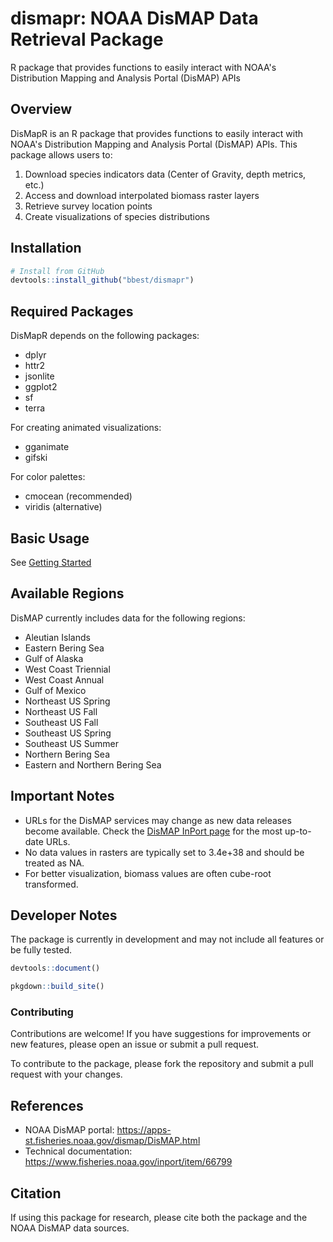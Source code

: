 # dismapr: NOAA DisMAP Data Retrieval Package
R package that provides functions to easily interact with NOAA's Distribution Mapping and Analysis Portal (DisMAP) APIs

## Overview

DisMapR is an R package that provides functions to easily interact with NOAA's Distribution Mapping and Analysis Portal (DisMAP) APIs. This package allows users to:

1. Download species indicators data (Center of Gravity, depth metrics, etc.)
2. Access and download interpolated biomass raster layers
3. Retrieve survey location points
4. Create visualizations of species distributions

## Installation

```r
# Install from GitHub
devtools::install_github("bbest/dismapr")
```

## Required Packages

DisMapR depends on the following packages:

- dplyr
- httr2
- jsonlite
- ggplot2
- sf
- terra

For creating animated visualizations:

- gganimate
- gifski

For color palettes:

- cmocean (recommended)
- viridis (alternative)

## Basic Usage

See [Getting Started](articles/dismapr.html)

## Available Regions

DisMAP currently includes data for the following regions:
- Aleutian Islands
- Eastern Bering Sea
- Gulf of Alaska
- West Coast Triennial
- West Coast Annual
- Gulf of Mexico
- Northeast US Spring
- Northeast US Fall
- Southeast US Fall
- Southeast US Spring
- Southeast US Summer
- Northern Bering Sea
- Eastern and Northern Bering Sea

## Important Notes

- URLs for the DisMAP services may change as new data releases become available. Check the [DisMAP InPort page](https://www.fisheries.noaa.gov/inport/item/66799) for the most up-to-date URLs.
- No data values in rasters are typically set to 3.4e+38 and should be treated as NA.
- For better visualization, biomass values are often cube-root transformed.


## Developer Notes

The package is currently in development and may not include all features or be fully tested.

```r
devtools::document()

pkgdown::build_site()
```

### Contributing

Contributions are welcome! If you have suggestions for improvements or new features, please open an issue or submit a pull request.

To contribute to the package, please fork the repository and submit a pull request with your changes.

## References

- NOAA DisMAP portal: https://apps-st.fisheries.noaa.gov/dismap/DisMAP.html
- Technical documentation: https://www.fisheries.noaa.gov/inport/item/66799

## Citation

If using this package for research, please cite both the package and the NOAA DisMAP data sources.
